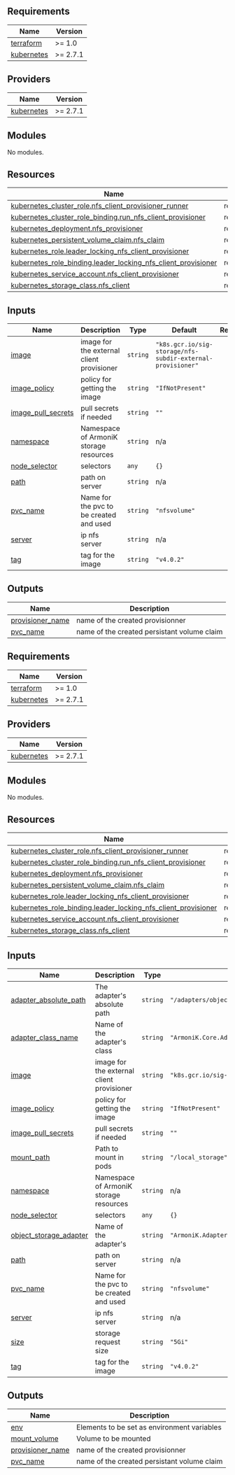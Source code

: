 ## Requirements

| Name | Version |
|------|---------|
| <a name="requirement_terraform"></a> [terraform](#requirement\_terraform) | >= 1.0 |
| <a name="requirement_kubernetes"></a> [kubernetes](#requirement\_kubernetes) | >= 2.7.1 |

## Providers

| Name | Version |
|------|---------|
| <a name="provider_kubernetes"></a> [kubernetes](#provider\_kubernetes) | >= 2.7.1 |

## Modules

No modules.

## Resources

| Name | Type |
|------|------|
| [kubernetes_cluster_role.nfs_client_provisioner_runner](https://registry.terraform.io/providers/hashicorp/kubernetes/latest/docs/resources/cluster_role) | resource |
| [kubernetes_cluster_role_binding.run_nfs_client_provisioner](https://registry.terraform.io/providers/hashicorp/kubernetes/latest/docs/resources/cluster_role_binding) | resource |
| [kubernetes_deployment.nfs_provisioner](https://registry.terraform.io/providers/hashicorp/kubernetes/latest/docs/resources/deployment) | resource |
| [kubernetes_persistent_volume_claim.nfs_claim](https://registry.terraform.io/providers/hashicorp/kubernetes/latest/docs/resources/persistent_volume_claim) | resource |
| [kubernetes_role.leader_locking_nfs_client_provisioner](https://registry.terraform.io/providers/hashicorp/kubernetes/latest/docs/resources/role) | resource |
| [kubernetes_role_binding.leader_locking_nfs_client_provisioner](https://registry.terraform.io/providers/hashicorp/kubernetes/latest/docs/resources/role_binding) | resource |
| [kubernetes_service_account.nfs_client_provisioner](https://registry.terraform.io/providers/hashicorp/kubernetes/latest/docs/resources/service_account) | resource |
| [kubernetes_storage_class.nfs_client](https://registry.terraform.io/providers/hashicorp/kubernetes/latest/docs/resources/storage_class) | resource |

## Inputs

| Name | Description | Type | Default | Required |
|------|-------------|------|---------|:--------:|
| <a name="input_image"></a> [image](#input\_image) | image for the external client provisioner | `string` | `"k8s.gcr.io/sig-storage/nfs-subdir-external-provisioner"` | no |
| <a name="input_image_policy"></a> [image\_policy](#input\_image\_policy) | policy  for getting the image | `string` | `"IfNotPresent"` | no |
| <a name="input_image_pull_secrets"></a> [image\_pull\_secrets](#input\_image\_pull\_secrets) | pull secrets if needed | `string` | `""` | no |
| <a name="input_namespace"></a> [namespace](#input\_namespace) | Namespace of ArmoniK storage resources | `string` | n/a | yes |
| <a name="input_node_selector"></a> [node\_selector](#input\_node\_selector) | selectors | `any` | `{}` | no |
| <a name="input_path"></a> [path](#input\_path) | path on server | `string` | n/a | yes |
| <a name="input_pvc_name"></a> [pvc\_name](#input\_pvc\_name) | Name for the pvc to be created and used | `string` | `"nfsvolume"` | no |
| <a name="input_server"></a> [server](#input\_server) | ip nfs server | `string` | n/a | yes |
| <a name="input_tag"></a> [tag](#input\_tag) | tag for the image | `string` | `"v4.0.2"` | no |

## Outputs

| Name | Description |
|------|-------------|
| <a name="output_provisioner_name"></a> [provisioner\_name](#output\_provisioner\_name) | name of the created provisionner |
| <a name="output_pvc_name"></a> [pvc\_name](#output\_pvc\_name) | name of the created persistant volume claim |
<!-- BEGIN_TF_DOCS -->
## Requirements

| Name | Version |
|------|---------|
| <a name="requirement_terraform"></a> [terraform](#requirement\_terraform) | >= 1.0 |
| <a name="requirement_kubernetes"></a> [kubernetes](#requirement\_kubernetes) | >= 2.7.1 |

## Providers

| Name | Version |
|------|---------|
| <a name="provider_kubernetes"></a> [kubernetes](#provider\_kubernetes) | >= 2.7.1 |

## Modules

No modules.

## Resources

| Name | Type |
|------|------|
| [kubernetes_cluster_role.nfs_client_provisioner_runner](https://registry.terraform.io/providers/hashicorp/kubernetes/latest/docs/resources/cluster_role) | resource |
| [kubernetes_cluster_role_binding.run_nfs_client_provisioner](https://registry.terraform.io/providers/hashicorp/kubernetes/latest/docs/resources/cluster_role_binding) | resource |
| [kubernetes_deployment.nfs_provisioner](https://registry.terraform.io/providers/hashicorp/kubernetes/latest/docs/resources/deployment) | resource |
| [kubernetes_persistent_volume_claim.nfs_claim](https://registry.terraform.io/providers/hashicorp/kubernetes/latest/docs/resources/persistent_volume_claim) | resource |
| [kubernetes_role.leader_locking_nfs_client_provisioner](https://registry.terraform.io/providers/hashicorp/kubernetes/latest/docs/resources/role) | resource |
| [kubernetes_role_binding.leader_locking_nfs_client_provisioner](https://registry.terraform.io/providers/hashicorp/kubernetes/latest/docs/resources/role_binding) | resource |
| [kubernetes_service_account.nfs_client_provisioner](https://registry.terraform.io/providers/hashicorp/kubernetes/latest/docs/resources/service_account) | resource |
| [kubernetes_storage_class.nfs_client](https://registry.terraform.io/providers/hashicorp/kubernetes/latest/docs/resources/storage_class) | resource |

## Inputs

| Name | Description | Type | Default | Required |
|------|-------------|------|---------|:--------:|
| <a name="input_adapter_absolute_path"></a> [adapter\_absolute\_path](#input\_adapter\_absolute\_path) | The adapter's absolute path | `string` | `"/adapters/object/local_storage/ArmoniK.Core.Adapters.LocalStorage.dll"` | no |
| <a name="input_adapter_class_name"></a> [adapter\_class\_name](#input\_adapter\_class\_name) | Name of the adapter's class | `string` | `"ArmoniK.Core.Adapters.LocalStorage.ObjectBuilder"` | no |
| <a name="input_image"></a> [image](#input\_image) | image for the external client provisioner | `string` | `"k8s.gcr.io/sig-storage/nfs-subdir-external-provisioner"` | no |
| <a name="input_image_policy"></a> [image\_policy](#input\_image\_policy) | policy  for getting the image | `string` | `"IfNotPresent"` | no |
| <a name="input_image_pull_secrets"></a> [image\_pull\_secrets](#input\_image\_pull\_secrets) | pull secrets if needed | `string` | `""` | no |
| <a name="input_mount_path"></a> [mount\_path](#input\_mount\_path) | Path to mount in pods | `string` | `"/local_storage"` | no |
| <a name="input_namespace"></a> [namespace](#input\_namespace) | Namespace of ArmoniK storage resources | `string` | n/a | yes |
| <a name="input_node_selector"></a> [node\_selector](#input\_node\_selector) | selectors | `any` | `{}` | no |
| <a name="input_object_storage_adapter"></a> [object\_storage\_adapter](#input\_object\_storage\_adapter) | Name of the adapter's | `string` | `"ArmoniK.Adapters.LocalStorage.ObjectStorage"` | no |
| <a name="input_path"></a> [path](#input\_path) | path on server | `string` | n/a | yes |
| <a name="input_pvc_name"></a> [pvc\_name](#input\_pvc\_name) | Name for the pvc to be created and used | `string` | `"nfsvolume"` | no |
| <a name="input_server"></a> [server](#input\_server) | ip nfs server | `string` | n/a | yes |
| <a name="input_size"></a> [size](#input\_size) | storage request size | `string` | `"5Gi"` | no |
| <a name="input_tag"></a> [tag](#input\_tag) | tag for the image | `string` | `"v4.0.2"` | no |

## Outputs

| Name | Description |
|------|-------------|
| <a name="output_env"></a> [env](#output\_env) | Elements to be set as environment variables |
| <a name="output_mount_volume"></a> [mount\_volume](#output\_mount\_volume) | Volume to be mounted |
| <a name="output_provisioner_name"></a> [provisioner\_name](#output\_provisioner\_name) | name of the created provisionner |
| <a name="output_pvc_name"></a> [pvc\_name](#output\_pvc\_name) | name of the created persistant volume claim |
<!-- END_TF_DOCS -->